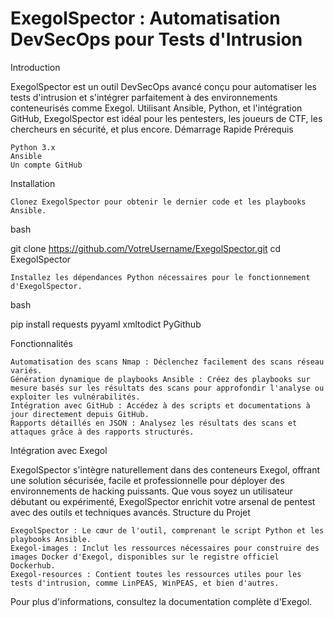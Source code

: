 # ExegolSpector : Automatisation DevSecOps pour Tests d'Intrusion

Introduction

ExegolSpector est un outil DevSecOps avancé conçu pour automatiser les tests d'intrusion et s'intégrer parfaitement à des environnements conteneurisés comme Exegol. Utilisant Ansible, Python, et l'intégration GitHub, ExegolSpector est idéal pour les pentesters, les joueurs de CTF, les chercheurs en sécurité, et plus encore.
Démarrage Rapide
Prérequis

    Python 3.x
    Ansible
    Un compte GitHub

Installation

    Clonez ExegolSpector pour obtenir le dernier code et les playbooks Ansible.

bash

git clone https://github.com/VotreUsername/ExegolSpector.git
cd ExegolSpector

    Installez les dépendances Python nécessaires pour le fonctionnement d'ExegolSpector.

bash

pip install requests pyyaml xmltodict PyGithub

Fonctionnalités

    Automatisation des scans Nmap : Déclenchez facilement des scans réseau variés.
    Génération dynamique de playbooks Ansible : Créez des playbooks sur mesure basés sur les résultats des scans pour approfondir l'analyse ou exploiter les vulnérabilités.
    Intégration avec GitHub : Accédez à des scripts et documentations à jour directement depuis GitHub.
    Rapports détaillés en JSON : Analysez les résultats des scans et attaques grâce à des rapports structurés.

Intégration avec Exegol

ExegolSpector s'intègre naturellement dans des conteneurs Exegol, offrant une solution sécurisée, facile et professionnelle pour déployer des environnements de hacking puissants. Que vous soyez un utilisateur débutant ou expérimenté, ExegolSpector enrichit votre arsenal de pentest avec des outils et techniques avancés.
Structure du Projet

    ExegolSpector : Le cœur de l'outil, comprenant le script Python et les playbooks Ansible.
    Exegol-images : Inclut les ressources nécessaires pour construire des images Docker d'Exegol, disponibles sur le registre officiel Dockerhub.
    Exegol-resources : Contient toutes les ressources utiles pour les tests d'intrusion, comme LinPEAS, WinPEAS, et bien d'autres.

Pour plus d'informations, consultez la documentation complète d'Exegol.
